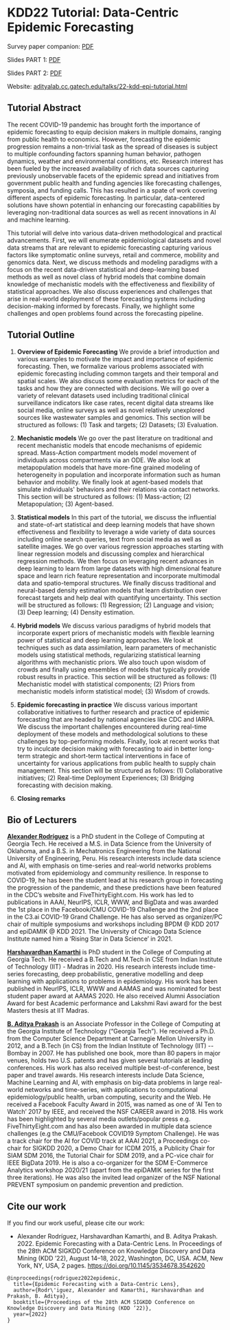 # KDD22 Tutorial: Data-Centric Epidemic Forecasting 

Survey paper companion: [PDF](https://arxiv.org/abs/2207.09370)

Slides PART 1: [PDF](/part1.pdf)

Slides PART 2: [PDF](/part2.pdf)

Website: [adityalab.cc.gatech.edu/talks/22-kdd-epi-tutorial.html](https://adityalab.cc.gatech.edu/talks/22-kdd-epi-tutorial.html)

## Tutorial Abstract

The recent COVID-19 pandemic has brought forth the importance of epidemic forecasting to equip decision makers in multiple domains, ranging from public health to economics. However, forecasting the epidemic progression remains a non-trivial task as the spread of diseases is subject to multiple confounding factors spanning human behavior, pathogen dynamics, weather and environmental conditions, etc. Research interest has been fueled by the increased availability of rich data sources capturing previously unobservable facets of the epidemic spread and initiatives from government public health and funding agencies like forecasting challenges, symposia, and funding calls. This has resulted in a spate of work covering different aspects of epidemic forecasting. In particular, data-centered solutions have shown potential in enhancing our forecasting capabilities by leveraging non-traditional data sources as well as recent innovations in AI and machine learning. 

This tutorial will delve into various data-driven methodological and practical advancements. First, we will enumerate epidemiological datasets and novel data streams that are relevant to epidemic forecasting capturing various factors like symptomatic online surveys, retail and commerce, mobility and genomics data. Next, we discuss methods and modeling paradigms with a focus on the recent data-driven statistical and deep-learning based methods as well as novel class of hybrid models that combine domain knowledge of mechanistic models with the effectiveness and flexibility of statistical approaches. We also discuss experiences and challenges that arise in real-world deployment of these forecasting systems including decision-making informed by forecasts. Finally, we highlight some challenges and open problems found across the forecasting pipeline.

## Tutorial Outline

1. **Overview of Epidemic Forecasting**
We provide a brief introduction and various examples to motivate the impact and importance of epidemic forecasting. Then, we formalize various problems associated with epidemic forecasting including common targets and their temporal and spatial scales. We also discuss some evaluation metrics for each of the tasks and how they are connected with decisions. We will go over a variety of relevant datasets used including traditional clinical surveillance indicators like case rates, recent digital data streams like social media, online surveys as well as novel relatively unexplored sources like wastewater samples and genomics. 
This section will be structured as follows: (1) Task and targets; (2) Datasets; (3) Evaluation.

2. **Mechanistic models**
We go over the past literature on traditional and recent mechanistic models that encode mechanisms of epidemic spread. Mass-Action compartment models model movement of individuals across compartments via an ODE. We also look at metapopulation models that have more-fine grained modeling of heterogeneity in population and incorporate information such as human behavior and mobility. We finally look at agent-based models that simulate individuals' behaviors and their relations via contact networks. This section will be structured as follows: (1) Mass-action; (2) Metapopulation; (3) Agent-based.

3. **Statistical models** 
In this part of the tutorial, we discuss the influential and state-of-art statistical and deep learning models that have shown effectiveness and flexibility to leverage a wide variety of data sources including online search queries, text from social media as well as satellite images. We go over various regression approaches starting with linear regression models and discussing complex and hierarchical regression methods. We then focus on leveraging recent advances in deep learning to learn from large datasets with high dimensional feature space and learn rich feature representation and incorporate multimodal data and spatio-temporal structures. We finally discuss traditional and neural-based density estimation models that learn distribution over forecast targets and help deal with quantifying uncertainty. This section will be structured as follows: (1) Regression; (2) Language and vision; (3) Deep learning; (4) Density estimation.

4. **Hybrid models**
We discuss various paradigms of hybrid models that incorporate expert priors of mechanistic models with flexible learning power of statistical and deep learning approaches. We look at techniques such as data assimilation, learn parameters of mechanistic models using statistical methods, regularizing statistical learning algorithms with mechanistic priors. We also touch upon wisdom of crowds and finally using ensembles of models that typically provide robust results in practice.  This section will be structured as follows: (1) Mechanistic model with statistical components; (2) Priors from mechanistic models inform statistical model; (3) Wisdom of crowds.

5. **Epidemic forecasting in practice**
We discuss various important collaborative initiatives to further research and practice of epidemic forecasting that are headed by national agencies like CDC and IARPA. We discuss the important challenges encountered during real-time deployment of these models and methodological solutions to these challenges by top-performing models. Finally, look at recent works that try to inculcate decision making with forecasting to aid in better long-term strategic and short-term tactical interventions in face of uncertainty for various applications from public health to supply chain management. This section will be structured as follows: (1) Collaborative initiatives; (2) Real-time Deployment Experiences; (3) Bridging forecasting with decision making.

6. **Closing remarks**

## Bio of Lecturers

**[Alexander Rodríguez](https://sites.cc.gatech.edu/~acastillo41/)** is a PhD student in the College of Computing at Georgia Tech. He received a M.S. in Data Science from the University of Oklahoma, and a B.S. in Mechatronics Engineering from the National University of Engineering, Peru. His research interests include data science and AI, with emphasis on time-series and real-world networks problems motivated from epidemiology and community resilience. In response to COVID-19, he has been the student lead at his research group in forecasting the progression of the pandemic, and these predictions have been featured in the CDC’s website and FiveThirtyEight.com. His work has led to publications in AAAI, NeurIPS, ICLR, WWW, and BigData and was awarded the 1st place in the Facebook/CMU COVID-19 Challenge and the 2nd place in the C3.ai COVID-19 Grand Challenge. He has also served as organizer/PC chair of multiple symposiums and workshops including BPDM @ KDD 2017 and epiDAMIK @ KDD 2021. The University of Chicago Data Science Institute named him a ‘Rising Star in Data Science’ in 2021.

**[Harshavardhan Kamarthi](https://www.harsha-pk.com)** is PhD student in the College of Computing at Georgia Tech. He received a B.Tech and M.Tech in CSE from Indian Institute of Technology (IIT) - Madras in 2020. His research interests include time-series forecasting, deep probabilistic, generative modelling and deep learning with applications to problems in epidemiology. His work has been published in NeurIPS, ICLR, WWW and AAMAS and was nominated for best student paper award at AAMAS 2020. He also received Alumni Association Award for best Academic performance and Lakshmi Ravi award for the best Masters thesis at IIT Madras. 

**[B. Aditya Prakash](https://www.cc.gatech.edu/~badityap/)** is an Associate Professor in the College of Computing at the Georgia Institute of Technology (“Georgia Tech”). He received a Ph.D. from the Computer Science Department at Carnegie Mellon University in 2012, and a B.Tech (in CS) from the Indian Institute of Technology (IIT) -- Bombay in 2007. He has published one book, more than 80 papers in major venues, holds two U.S. patents and has given several tutorials at leading conferences. His work has also received multiple best-of-conference, best paper and travel awards. His research interests include Data Science, Machine Learning and AI, with emphasis on big-data problems in large real-world networks and time-series, with applications to computational epidemiology/public health, urban computing, security and the Web. He received a Facebook Faculty Award in 2015, was named as one of ‘AI Ten to Watch’ 2017 by IEEE, and received the NSF CAREER award in 2018. His work has been highlighted by several media outlets/popular press e.g. FiveThirtyEight.com and has also been awarded in multiple data science challenges (e.g the CMU/Facebook COVID19 Symptom Challenge). He was a track chair for the AI for COVID track at AAAI 2021, a Proceedings co-chair for SIGKDD 2020, a Demo Chair for ICDM 2015, a Publicity Chair for SIAM SDM 2016, the Tutorial Chair for SDM 2019, and a PC-vice chair for IEEE BigData 2019. He is also a co-organizer for the SDM E-Commerce Analytics workshop 2020/21 (apart from the epiDAMIK series for the first three iterations). He was also the invited lead organizer of the NSF National PREVENT symposium on pandemic prevention and prediction. 

## Cite our work
If you find our work useful, please cite our work:
- Alexander Rodríguez, Harshavardhan Kamarthi, and B. Aditya Prakash. 2022. Epidemic Forecasting with a Data-Centric Lens. In Proceedings of the 28th ACM SIGKDD Conference on Knowledge Discovery and Data Mining (KDD ’22), August 14–18, 2022, Washington, DC, USA. ACM, New York, NY, USA, 2 pages. https://doi.org/10.1145/3534678.3542620

```
@inproceedings{rodriguez2022epidemic,
  title={Epidemic Forecasting with a Data-Centric Lens},
  author={Rodr\'iguez, Alexander and Kamarthi, Harshavardhan and Prakash, B. Aditya},
  booktitle={Proceedings of the 28th ACM SIGKDD Conference on Knowledge Discovery and Data Mining (KDD ’22)},
  year={2022}
}

